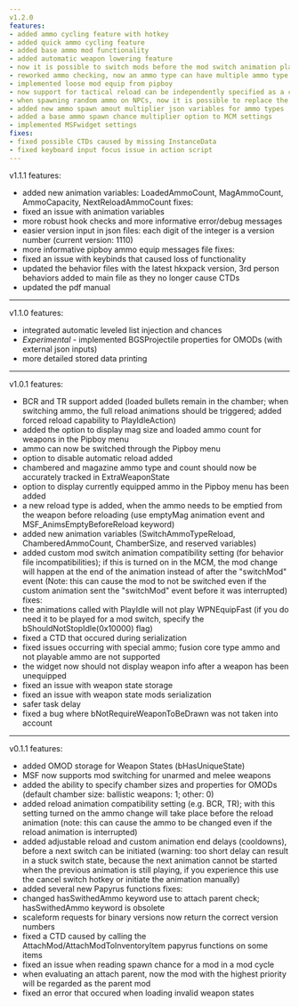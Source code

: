 ```yaml
---
v1.2.0
features:
- added ammo cycling feature with hotkey
- added quick ammo cycling feature
- added base ammo mod functionality
- added automatic weapon lowering feature
- now it is possible to switch mods before the mod switch animation plays by setting the bDoSwitchBeforeAnimations flag (both ammo and omod switching)
- reworked ammo checking, now an ammo type can have multiple ammo type omods associated with it
- implemented loose mod equip from pipboy
- now support for tactical reload can be independently specified as a chamberData flag
- when spawning random ammo on NPCs, now it is possible to replace the base ammo with the same amount
- added new ammo spawn amout multiplier json variables for ammo types 
- added a base ammo spawn chance multiplier option to MCM settings
- implemented MSFwidget settings
fixes:
- fixed possible CTDs caused by missing InstanceData
- fixed keyboard input focus issue in action script
---
```

v1.1.1
features:
- added new animation variables: LoadedAmmoCount, MagAmmoCount, AmmoCapacity, NextReloadAmmoCount
fixes:
- fixed an issue with animation variables
- more robust hook checks and more informative error/debug messages
- easier version input in json files: each digit of the integer is a version number (current version: 1110)
- more informative pipboy ammo equip messages
file fixes:
- fixed an issue with keybinds that caused loss of functionality
- updated the behavior files with the latest hkxpack version, 3rd person behaviors added to main file as they no longer cause CTDs
- updated the pdf manual 
---
v1.1.0
features:
- integrated automatic leveled list injection and chances
- *Experimental* - implemented BGSProjectile properties for OMODs (with external json inputs)
- more detailed stored data printing
---
v1.0.1
features:
- BCR and TR support added (loaded bullets remain in the chamber; when switching ammo, the full reload animations should be triggered; added forced reload capability to PlayIdleAction)
- added the option to display mag size and loaded ammo count for weapons in the Pipboy menu
- ammo can now be switched through the Pipboy menu
- option to disable automatic reload added
- chambered and magazine ammo type and count should now be accurately tracked in ExtraWeaponState
- option to display currently equipped ammo in the Pipboy menu has been added
- a new reload type is added, when the ammo needs to be emptied from the weapon before reloading (use emptyMag animation event and MSF_AnimsEmptyBeforeReload keyword)
- added new animation variables (SwitchAmmoTypeReload, ChamberedAmmoCount, ChamberSize, and reserved variables)
- added custom mod switch animation compatibility setting (for behavior file incompatibilities); if this is turned on in the MCM, the mod change will happen at the end of the animation instead of after the "switchMod" event (Note: this can cause the mod to not be switched even if the custom animation sent the "switchMod" event before it was interrupted)
fixes:
- the animations called with PlayIdle will not play WPNEquipFast (if you do need it to be played for a mod switch, specify the bShouldNotStopIdle(0x10000) flag)
- fixed a CTD that occured during serialization
- fixed issues occurring with special ammo; fusion core type ammo and not playable ammo are not supported
- the widget now should not display weapon info after a weapon has been unequipped
- fixed an issue with weapon state storage
- fixed an issue with weapon state mods serialization
- safer task delay
- fixed a bug where bNotRequireWeaponToBeDrawn was not taken into account
---
v0.1.1
features:
- added OMOD storage for Weapon States (bHasUniqueState)
- MSF now supports mod switching for unarmed and melee weapons
- added the ability to specify chamber sizes and properties for OMODs (default chamber size: ballistic weapons: 1; other: 0)
- added reload animation compatibility setting (e.g. BCR, TR); with this setting turned on the ammo change will take place before the reload animation (note: this can cause the ammo to be changed even if the reload animation is interrupted)
- added adjustable reload and custom animation end delays (cooldowns), before a next switch can be initiated (warning: too short delay can result in a stuck switch state, because the next animation cannot be started when the previous animation is still playing, if you experience this use the cancel switch hotkey or initiate the animation manually)
- added several new Papyrus functions
fixes:
- changed hasSwithedAmmo keyword use to attach parent check; hasSwithedAmmo keyword is obsolete
- scaleform requests for binary versions now return the correct version numbers
- fixed a CTD caused by calling the AttachMod/AttachModToInventoryItem papyrus functions on some items
- fixed an issue when reading spawn chance for a mod in a mod cycle
- when evaluating an attach parent, now the mod with the highest priority will be regarded as the parent mod
- fixed an error that occured when loading invalid weapon states 